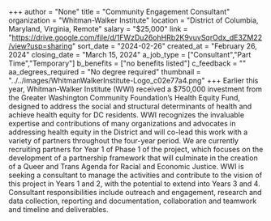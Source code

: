 +++
author = "None"
title = "Community Engagement Consultant"
organization = "Whitman-Walker Institute"
location = "District of Columbia, Maryland, Virginia, Remote"
salary = "$25,000"
link = "https://drive.google.com/file/d/1FWzDu26ohHRb2K9vuvSqrOdx_dE3ZM22/view?usp=sharing"
sort_date = "2024-02-26"
created_at = "February 26, 2024"
closing_date = "March 15, 2024"
a_job_type = ["Consultant","Part Time","Temporary"]
b_benefits = ["no benefits listed"]
c_feedback = ""
aa_degrees_required = "No degree required"
thumbnail = "../../images/WhitmanWalkerInstitute-Logo_c02e77a4.png"
+++
Earlier this year, Whitman-Walker Institute (WWI) received a $750,000 investment from the Greater Washington Community Foundation’s Health Equity Fund, designed to address the social and structural determinants of health and achieve health equity for DC residents. WWI recognizes the invaluable expertise and contributions of many organizations and advocates in addressing health equity in the District and will co-lead this work with a variety of partners throughout the four-year period. We are currently recruiting partners for Year 1 of Phase 1 of the project, which focuses on the development of a partnership framework that will culminate in the creation of a Queer and Trans Agenda for Racial and Economic Justice. WWI is seeking a consultant to manage the activities and contribute to 
the vision of this project in Years 1 and 2, with the potential to extend into Years 3 and 4. Consultant responsibilities include outreach and engagement, research and data collection, reporting and documentation, collaboration and teamwork and timeline and deliverables. 